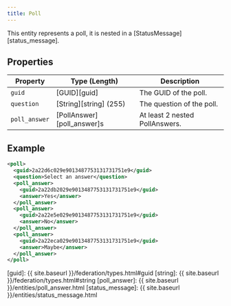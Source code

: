 ```yaml
---
title: Poll
---
```


This entity represents a poll, it is nested in a [StatusMessage][status_message].

## Properties

| Property      | Type (Length)              | Description                    |
| ------------- | -------------------------- | ------------------------------ |
| `guid`        | [GUID][guid]               | The GUID of the poll.          |
| `question`    | [String][string] (255)     | The question of the poll.      |
| `poll_answer` | [PollAnswer][poll_answer]s | At least 2 nested PollAnswers. |

## Example

~~~xml
<poll>
  <guid>2a22d6c029e9013487753131731751e9</guid>
  <question>Select an answer</question>
  <poll_answer>
    <guid>2a22db2029e9013487753131731751e9</guid>
    <answer>Yes</answer>
  </poll_answer>
  <poll_answer>
    <guid>2a22e5e029e9013487753131731751e9</guid>
    <answer>No</answer>
  </poll_answer>
  <poll_answer>
    <guid>2a22eca029e9013487753131731751e9</guid>
    <answer>Maybe</answer>
  </poll_answer>
</poll>
~~~

[guid]: {{ site.baseurl }}/federation/types.html#guid
[string]: {{ site.baseurl }}/federation/types.html#string
[poll_answer]: {{ site.baseurl }}/entities/poll_answer.html
[status_message]: {{ site.baseurl }}/entities/status_message.html
